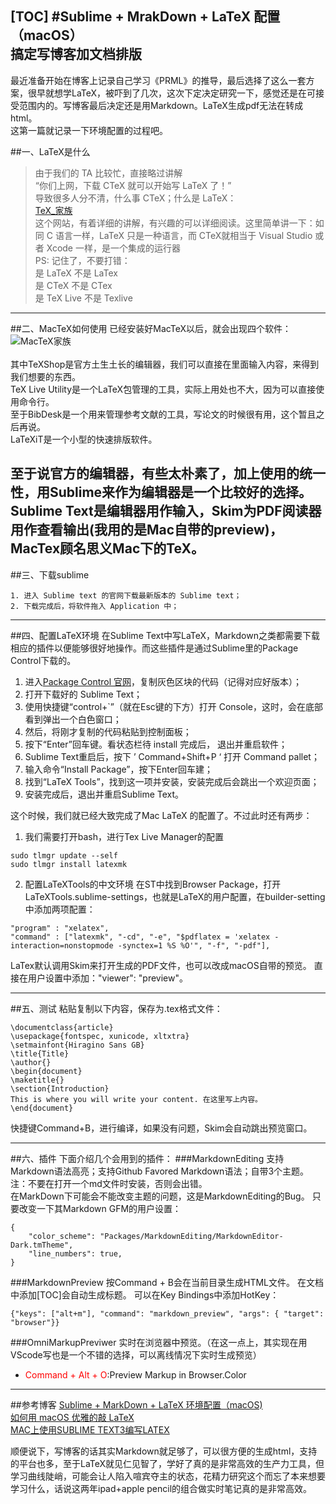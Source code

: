 [TOC]
#Sublime + MrakDown + LaTeX 配置（macOS）<br> 搞定写博客加文档排版
---
最近准备开始在博客上记录自己学习《PRML》的推导，最后选择了这么一套方案，很早就想学LaTeX，被吓到了几次，这次下定决定研究一下，感觉还是在可接受范围内的。写博客最后决定还是用Markdown。LaTeX生成pdf无法在转成html。 <br> 这第一篇就记录一下环境配置的过程吧。

##一、LaTeX是什么
>由于我们的 TA 比较忙，直接略过讲解<br>
“你们上网，下载 CTeX 就可以开始写 LaTeX 了！”<br>
导致很多人分不清，什么事 CTeX；什么是 LaTeX：<br>
[TeX_家族](https://liam0205.me/2014/09/08/latex-introduction/)<br>
这个网站，有着详细的讲解，有兴趣的可以详细阅读。这里简单讲一下：如同 C 语言一样，LaTeX 只是一种语言，而 CTeX就相当于 Visual Studio 或者 Xcode 一样，是一个集成的运行器<br>
PS: 记住了，不要打错：<br>
是 LaTeX 不是 LaTex<br>
是 CTeX 不是 CTex<br>
是 TeX Live 不是 Texlive<br>
---
##二、MacTeX如何使用
已经安装好MacTeX以后，就会出现四个软件：<br>
![MacTeX家族](/Users/chijunhui/Desktop/sigeruanjian.png "四大软件")<br><br>
其中TeXShop是官方土生土长的编辑器，我们可以直接在里面输入内容，来得到我们想要的东西。<br>
TeX Live Utility是一个LaTeX包管理的工具，实际上用处也不大，因为可以直接使用命令行。<br>
至于BibDesk是一个用来管理参考文献的工具，写论文的时候很有用，这个暂且之后再说。<br>
LaTeXiT是一个小型的快速排版软件。<br>

至于说官方的编辑器，有些太朴素了，加上使用的统一性，用Sublime来作为编辑器是一个比较好的选择。<br>
Sublime Text是编辑器用作输入，Skim为PDF阅读器用作查看输出(我用的是Mac自带的preview)，MacTex顾名思义Mac下的TeX。
---
##三、下载sublime

```
1. 进入 Sublime text 的官网下载最新版本的 Sublime text；
2. 下载完成后，将软件拖入 Application 中；
```

---
##四、配置LaTeX环境
在Sublime Text中写LaTeX，Markdown之类都需要下载相应的插件以便能够很好地操作。而这些插件是通过Sublime里的Package Control下载的。  
1. 进入[Package Control 官网](https://packagecontrol.io/installation)，复制灰色区块的代码（记得对应好版本）；  
2. 打开下载好的 Sublime Text；  
3. 使用快捷键“control+`”（就在Esc键的下方）打开 Console，这时，会在底部看到弹出一个白色窗口；  
4. 然后，将刚才复制的代码粘贴到控制面板；  
5. 按下“Enter”回车键。看状态栏待 install 完成后， 退出并重启软件；  
6. Sublime Text重启后，按下 ’ Command+Shift+P ‘ 打开 Command pallet；  
7. 输入命令“Install Package”，按下Enter回车建；  
8. 找到“LaTeX Tools”，找到这一项并安装，安装完成后会跳出一个欢迎页面；  
9. 安装完成后，退出并重启Sublime Text。  

这个时候，我们就已经大致完成了Mac LaTeX 的配置了。不过此时还有两步：<br>
1. 我们需要打开bash，进行Tex Live Manager的配置
```
sudo tlmgr update --self
sudo tlmgr install latexmk
```
2. 配置LaTeXTools的中文环境
在ST中找到Browser Package，打开LaTeXTools.sublime-settings，也就是LaTeX的用户配置，在builder-setting中添加两项配置：
```
"program" : "xelatex",
"command" : ["latexmk", "-cd", "-e", "$pdflatex = 'xelatex -interaction=nonstopmode -synctex=1 %S %O'", "-f", "-pdf"],
```
LaTex默认调用Skim来打开生成的PDF文件，也可以改成macOS自带的预览。
直接在用户设置中添加："viewer": "preview"。

---
##五、测试
粘贴复制以下内容，保存为.tex格式文件：
```
\documentclass{article}
\usepackage{fontspec, xunicode, xltxtra}
\setmainfont{Hiragino Sans GB}
\title{Title}
\author{}
\begin{document}
\maketitle{}
\section{Introduction}
This is where you will write your content. 在这里写上内容。
\end{document}
```
快捷键Command+B，进行编译，如果没有问题，Skim会自动跳出预览窗口。

---
##六、插件
下面介绍几个会用到的插件：
###MarkdownEditing
支持Markdown语法高亮；支持Github Favored Markdown语法；自带3个主题。
注：不要在打开一个md文件时安装，否则会出错。<br>
在MarkDown下可能会不能改变主题的问题，这是MarkdownEditing的Bug。
只要改变一下其Markdown GFM的用户设置：
```
{
    "color_scheme": "Packages/MarkdownEditing/MarkdownEditor-Dark.tmTheme",
    "line_numbers": true, 
}
```
###MarkdownPreview
按Command + B会在当前目录生成HTML文件。
在文档中添加[TOC]会自动生成标题。
可以在Key Bindings中添加HotKey：
```
{"keys": ["alt+m"], "command": "markdown_preview", "args": { "target": "browser"}}
```
###OmniMarkupPreviwer
实时在浏览器中预览。（在这一点上，其实现在用VScode写也是一个不错的选择，可以离线情况下实时生成预览）
* <font color = red>Command + Alt + O</font>:Preview Markup in Browser.Color

---

##参考博客
[Sublime + MarkDown + LaTeX 环境配置（macOS)](https://www.jianshu.com/p/d23c8eb94057)<br>
[如何用 macOS 优雅的敲 LaTeX](https://www.jianshu.com/p/b1e3b029ded5)<br>
[MAC上使用SUBLIME TEXT3编写LATEX](https://www.jianshu.com/p/eed0cb4417fc)<br>

顺便说下，写博客的话其实Markdown就足够了，可以很方便的生成html，支持的平台也多，至于LaTeX就见仁见智了，学好了真的是非常高效的生产力工具，但学习曲线陡峭，可能会让人陷入喧宾夺主的状态，花精力研究这个而忘了本来想要学习什么，话说这两年ipad+apple pencil的组合做实时笔记真的是非常高效。







